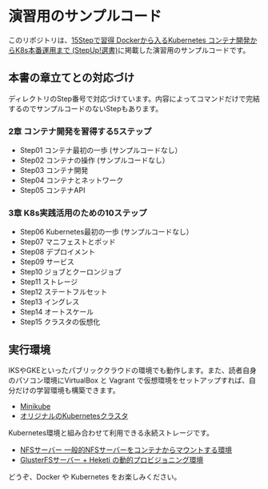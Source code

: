 # 演習用のサンプルコード

このリポジトリは、[15Stepで習得 Dockerから入るKubernetes コンテナ開発からK8s本番運用まで (StepUp!選書)](https://amzn.to/2mgCRya)に掲載した演習用のサンプルコードです。

## 本書の章立てとの対応づけ

ディレクトリのStep番号で対応づけています。内容によってコマンドだけで完結するのでサンプルコードのないStepもあります。

### 2章 コンテナ開発を習得する5ステップ
* Step01 コンテナ最初の一歩 (サンプルコードなし）
* Step02 コンテナの操作 (サンプルコードなし）
* Step03 コンテナ開発
* Step04 コンテナとネットワーク
* Step05 コンテナAPI

### 3章 K8s実践活用のための10ステップ
* Step06 Kubernetes最初の一歩 (サンプルコードなし）
* Step07 マニフェストとポッド
* Step08 デプロイメント
* Step09 サービス
* Step10 ジョブとクーロンジョブ
* Step11 ストレージ
* Step12 ステートフルセット
* Step13 イングレス
* Step14 オートスケール
* Step15 クラスタの仮想化


## 実行環境

IKSやGKEといったパブリッククラウドの環境でも動作します。また、読者自身のパソコン環境にVirtualBox と Vagrant で仮想環境をセットアップすれば、自分だけの学習環境も構築できます。

* [Minikube](https://github.com/takara9/vagrant-minikube)
* [オリジナルのKubernetesクラスタ](https://github.com/takara9/vagrant-kubernete)

Kubernetes環境と組み合わせて利用できる永続ストレージです。

* [NFSサーバー 一般的NFSサーバーをコンテナからマウントする環境](https://github.com/takara9/vagrant-nfs)
* [GlusterFSサーバー + Heketi の動的プロビジョニング環境](https://github.com/takara9/vagrant-glusterfs)


どうぞ、Docker や Kubernetes をお楽しみください。





